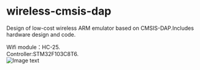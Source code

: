 # wireless-cmsis-dap
Design of low-cost wireless ARM emulator based on CMSIS-DAP.Includes hardware design and code.

Wifi module：HC-25.    
Controller:STM32F103C8T6.     
![Image text](https://github.com/sxp123/wireless-cmsis-dap/blob/master/img.jpg)    
